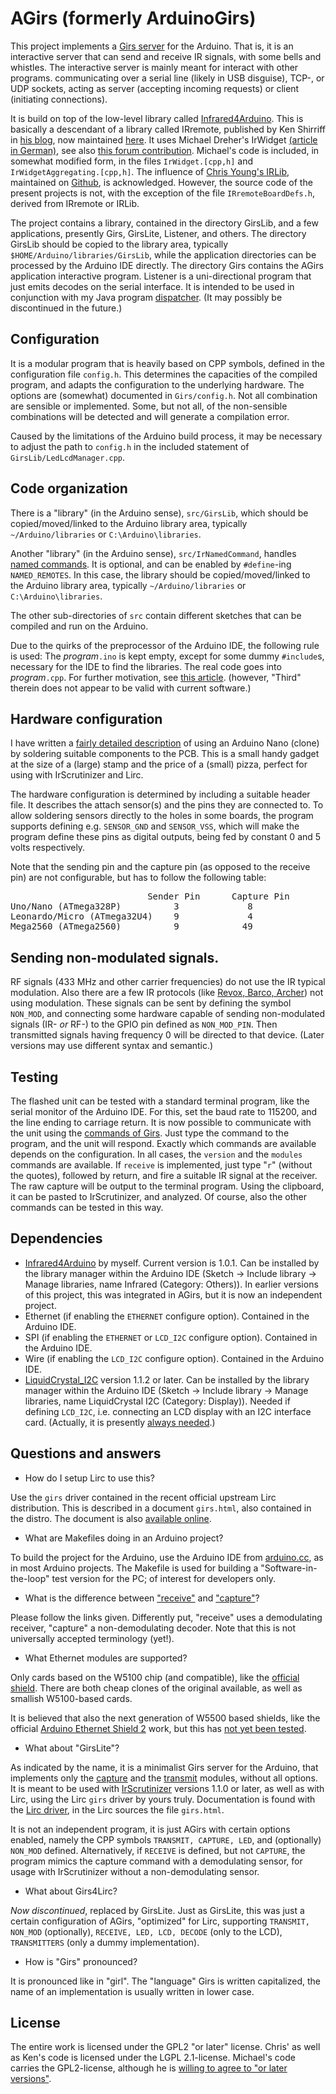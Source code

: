 # AGirs (formerly ArduinoGirs)
This project implements a [Girs
server](http://www.harctoolbox.org/Girs.html) for the Arduino. That
is, it is an interactive server that can send and receive IR signals,
with some bells and whistles. The interactive server is mainly meant
for interact with other programs. communicating over a serial line
(likely in USB disguise), TCP-, or UDP sockets, acting as server
(accepting incoming requests) or client (initiating connections).

It is build on top of the low-level library called [Infrared4Arduino](https://github.com/bengtmartensson/Infrared4Arduino).
This is basically a descendant of a library called IRremote, published by
Ken Shirriff in [his blog](http://www.righto.com/2009/08/multi-protocol-infrared-remote-library.html),
now maintained [here](https://github.com/z3t0/Arduino-IRremote).
It uses Michael Dreher's
IrWidget [(article in
German)](http://www.mikrocontroller.net/articles/High-Speed_capture_mit_ATmega_Timer),
see also [this forum
contribution](http://www.hifi-remote.com/forums/viewtopic.php?p=111876#111876).
Michael's code is included, in somewhat modified form, in the files
`IrWidget.[cpp,h]` and `IrWidgetAggregating.[cpp,h]`.
The influence of [Chris Young's IRLib](http://tech.cyborg5.com/irlib/),
maintained on [Github](https://github.com/cyborg5/IRLib), is acknowledged.
However, the source code of the present projects is not, with the exception of the file
`IRremoteBoardDefs.h`, derived from IRremote or IRLib.

The project contains a library, contained in the directory GirsLib,
and a few applications, presently Girs, GirsLite, Listener,
and others. The directory GirsLib should
be copied to
the library area, typically `$HOME/Arduino/libraries/GirsLib`, while the
application directories can be processed by the Arduino IDE
directly. The directory Girs contains the AGirs application
interactive program. Listener is a uni-directional program that just
emits decodes on the serial interface. It is intended to be used in
conjunction with my Java program
[dispatcher](https://github.com/bengtmartensson/dispatcher). (It may
possibly be discontinued in the future.)

## Configuration
It is a modular program that is heavily based on CPP symbols, defined
in the configuration file `config.h`. This determines the capacities of the
compiled program, and adapts the configuration to the underlying
hardware. The options are (somewhat) documented in `Girs/config.h`.
Not all combination are sensible or implemented. Some, but not all,
of the non-sensible
combinations will be detected and will generate a compilation error.

Caused by the limitations of the Arduino build process, it may be necessary to adjust
the path to `config.h` in the included statement of `GirsLib/LedLcdManager.cpp`.

## Code organization
There is a "library" (in the Arduino sense), `src/GirsLib`, which should be copied/moved/linked to the Arduino library area,
typically `~/Arduino/libraries` or `C:\Arduino\libraries`.

Another "library" (in the Arduino sense), `src/IrNamedCommand`, handles [named commands](http://harctoolbox.org/Girs.html#NamedRemotes).
It is optional, and can be enabled by `#define`-ing  `NAMED_REMOTES`. In this case, the library should be copied/moved/linked to the Arduino library area,
typically `~/Arduino/libraries` or `C:\Arduino\libraries`.

The other sub-directories of `src` contain different sketches that can
be compiled and run on the Arduino.

Due to the quirks of the preprocessor of the Arduino IDE, the following rule is used:
The _program_`.ino` is kept empty, except for some dummy `#include`s,
necessary for the IDE to find the libraries. The real code goes into _program_`.cpp`.
For further motivation, see [this article](http://www.gammon.com.au/forum/?id=12625).
(however, "Third" therein does not appear to be valid with current software.)

## Hardware configuration
I have written a [fairly detailed description](http://www.harctoolbox.org/arduino_nano.html)
of using an Arduino Nano (clone) by soldering suitable components to the PCB. This is
a small handy gadget at the size of a (large) stamp and the price of a (small) pizza,
perfect for using with IrScrutinizer and Lirc.

The hardware configuration is determined by including a suitable
header file. It describes the attach sensor(s) and the pins
they are connected to. To allow soldering sensors directly to the
holes in some boards, the program supports defining e.g. `SENSOR_GND`
and `SENSOR_VSS`, which will make the program define these pins as
digital outputs, being fed by constant 0 and 5 volts respectively.

Note that the sending pin and the capture pin
(as opposed to the receive pin) are not configurable, but has to
follow the following table:

<pre>
                          Sender Pin      Capture Pin
Uno/Nano (ATmega328P)          3             8
Leonardo/Micro (ATmega32U4)    9             4
Mega2560 (ATmega2560)          9            49
</pre>

## Sending non-modulated signals.
RF signals (433 MHz and other carrier frequencies) do not use the IR
typical modulation. Also there are a few IR protocols (like [Revox, Barco,
Archer](http://www.hifi-remote.com/forums/viewtopic.php?t=14186&start=40))
not using modulation. These signals can be sent by defining the symbol
`NON_MOD`, and connecting
some hardware capable of sending non-modulated signals (IR- _or_ RF-)
to the GPIO pin defined as `NON_MOD_PIN`. Then transmitted signals
having frequency 0 will be directed to that device. (Later versions
may use different syntax and semantic.)

## Testing
The flashed unit can be tested with a standard terminal program, like the
serial monitor of the Arduino IDE. For this, set the baud rate to 115200, and
the line ending to carriage return. It is now possible to communicate
with the unit using the [commands of
Girs](http://www.harctoolbox.org/Girs.html). Just type the command to
the program, and the unit will respond.
Exactly which commands are
available depends on the configuration. In all cases, the
`version` and the `modules` commands are
available. If `receive` is implemented, just type
"`r`" (without the
quotes), followed by return, and fire a suitable IR signal at the
receiver. The raw capture will be output to the terminal program. Using
the clipboard, it can be pasted to IrScrutinizer, and analyzed. Of course, also
the other commands can be tested in this way.

## Dependencies

* [Infrared4Arduino](https://github.com/bengtmartensson/Infrared4Arduino) by myself.
  Current version is 1.0.1. Can be installed by the library manager within the Arduino IDE
  (Sketch -> Include library -> Manage libraries, name Infrared (Category: Others)).
  In earlier versions
  of this project, this was integrated in AGirs, but it is now an independent project.
* Ethernet (if enabling the `ETHERNET` configure option). Contained in the Arduino IDE.
* SPI (if enabling the `ETHERNET` or `LCD_I2C` configure option). Contained in the Arduino IDE.
* Wire (if enabling the `LCD_I2C` configure option). Contained in the Arduino IDE.
* [LiquidCrystal_I2C](https://github.com/marcoschwartz/LiquidCrystal_I2C) version 1.1.2 or later.
 Can be installed by the library manager within the Arduino IDE
  (Sketch -> Include library -> Manage libraries, name LiquidCrystal I2C (Category: Display)).
Needed if defining `LCD_I2C`, i.e. connecting an LCD display with an I2C interface card.
(Actually, it is presently [always needed](https://github.com/bengtmartensson/AGirs/issues/29).)

## Questions and answers

* How do I setup Lirc to use this?

Use the `girs` driver contained in the recent official upstream Lirc distribution.
This is described in a document `girs.html`, also contained in the distro.
The document is also [available online](http://lirc.org/html/girs.html).

* What are Makefiles doing in an Arduino project?

To build the project for the Arduino, use the Arduino IDE from [arduino.cc](https://www.arduino.cc/en/Main/Software),
as in most Arduino projects.
The Makefile is used for building a "Software-in-the-loop" test version for the PC; of interest for developers only.

* What is the difference between
  ["receive"](http://www.harctoolbox.org/Glossary.html#ReceivingIrSignals)
  and   ["capture"](http://www.harctoolbox.org/Glossary.html#Capturing)?

Please follow the links given. Differently put, "receive" uses a
demodulating receiver, "capture" a non-demodulating decoder. Note that
this is not universally accepted terminology (yet!).

* What Ethernet modules are supported?

Only cards based on the W5100 chip (and compatible), like the
[official
shield](https://www.arduino.cc/en/Main/ArduinoEthernetShield).  There are both cheap clones of the original available, as well as
smallish W5100-based cards.

It is believed that also the next generation of W5500 based shields, like the
official [Arduino Ethernet Shield 2](https://www.arduino.cc/en/Main/ArduinoEthernetShield)
work, but this has [not yet been tested](https://github.com/bengtmartensson/AGirs/issues/25).

* What about "GirsLite"?

As indicated by the
name, it is a minimalist Girs server
for the Arduino, that implements only the
[capture](http://www.harctoolbox.org/Girs.html#Capture) and the
[transmit](http://www.harctoolbox.org/Girs.html#Transmit) modules,
without all options. It is meant to be used with
[IrScrutinizer](http://www.harctoolbox.org/IrScrutinizer.html)
versions 1.1.0 or later, as well as with Lirc, using  the Lirc
`girs` driver by yours truly. Documentation is found with the [Lirc
driver](http://lirc.org/html/girs), in the Lirc sources the file `girs.html`.

It is not an independent program, it is just AGirs
with certain options enabled, namely
the CPP symbols `TRANSMIT, CAPTURE, LED`, and (optionally) `NON_MOD`
defined. Alternatively, if `RECEIVE` is defined, but not `CAPTURE`, the
program mimics the capture command with a demodulating sensor, for
usage with IrScrutinizer without a non-demodulating sensor.

* What about Girs4Lirc?

_Now discontinued_, replaced by GirsLite.
Just as GirsLite, this was just a certain configuration of AGirs,
"optimized" for Lirc, supporting `TRANSMIT,
NON_MOD` (optionally), `RECEIVE, LED, LCD, DECODE` (only to the LCD), `TRANSMITTERS`
(only a dummy implementation).

* How is "Girs" pronounced?

It is pronounced like in "girl". The "language" Girs is written capitalized, the name of an implementation is usually written in lower case.

## License
The entire work is licensed under the GPL2 "or later" license. Chris' as well as Ken's
code is licensed under the LGPL 2.1-license. Michael's code carries the
GPL2-license, although he is [willing to agree to "or later
versions"](http://www.hifi-remote.com/forums/viewtopic.php?p=112586#112586).
